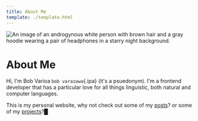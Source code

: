 ```yaml
---
title: About Me
template: ./template.html
---
```


<img src="/assets/profile.png" alt="An image of an androgynous white person with brown hair and a gray hoodie wearing a pair of headphones in a starry night background." class="profile" meta-sizes="200,300"/>

# About Me

Hi, I'm Bob Varioa `bɑb vəraɪəwə`{.ipa} (it's a psuedonym). I'm a frontend developer that has a particular love for all things linguistic, both natural and computer languages. 

This is my personal website, why not check out some of my [posts](/blog)? or some of my [projects](/projects)?<span class="cursor" aria-hidden="true">█</span>